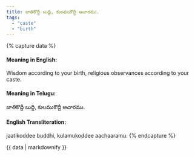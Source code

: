 ```yaml
---
title: జాతికొద్దీ బుద్ధి, కులముకొద్దీ ఆచారము.
tags:
  - "caste"
  - "birth"
---
```


{% capture data %}
#### Meaning in English:
Wisdom according to your birth, religious observances according to your caste.

#### Meaning in Telugu:
జాతికొద్దీ బుద్ధి, కులముకొద్దీ ఆచారము.

#### English Transliteration:
jaatikoddee buddhi, kulamukoddee aachaaramu.
{% endcapture %}

<div class="notice">{{ data | markdownify }}</div>


